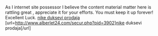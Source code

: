 As I internet site possessor I believe the content material matter here is rattling great , appreciate it for your efforts. You must keep it up forever! Excellent Luck.
 <a href="http://www.alberlet24.com/secur.php?pid=3902" >nike duksevi prodaja</a>
[url=http://www.alberlet24.com/secur.php?pid=3902]nike duksevi prodaja[/url]